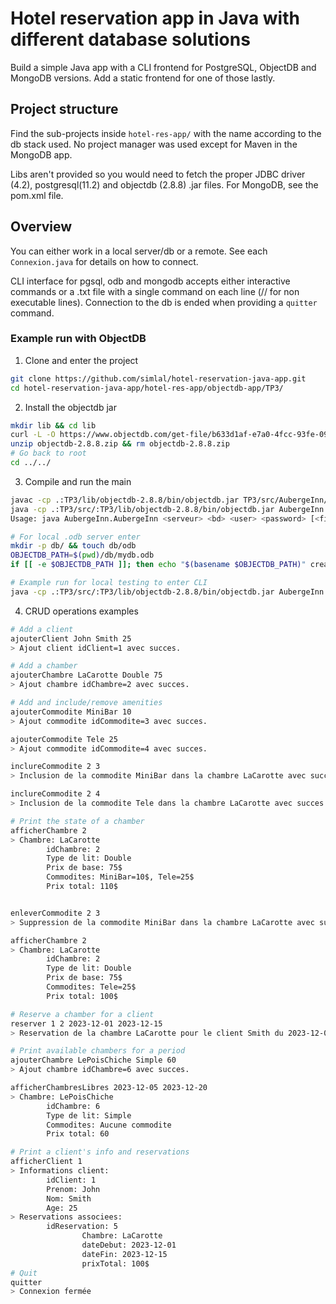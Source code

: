 # Hotel reservation app in Java with different database solutions

Build a simple Java app with a CLI frontend for PostgreSQL, ObjectDB and MongoDB versions. Add a static frontend for one of those lastly.

## Project structure

Find the sub-projects inside `hotel-res-app/` with the name according to the db stack used. No project manager was used except for Maven in the MongoDB app.

Libs aren't provided so you would need to fetch the proper  JDBC driver (4.2), postgresql(11.2) and objectdb (2.8.8) .jar files. For MongoDB, see the pom.xml file.

## Overview

You can either work in a local server/db or a remote. See each `Connexion.java` for details on how to connect.

CLI interface for pgsql, odb and mongodb accepts either interactive commands or a .txt file with a single command on each line (// for non executable lines). Connection to the db is ended when providing a `quitter` command.

### Example run with ObjectDB
1. Clone and enter the project
```bash
git clone https://github.com/simlal/hotel-reservation-java-app.git
cd hotel-reservation-java-app/hotel-res-app/objectdb-app/TP3/
```

2. Install the objectdb jar
```bash
mkdir lib && cd lib
curl -L -O https://www.objectdb.com/get-file/b633d1af-e7a0-4fcc-93fe-09d7bbcf496a/objectdb-2.8.8.zip
unzip objectdb-2.8.8.zip && rm objectdb-2.8.8.zip
# Go back to root
cd ../../
```

3. Compile and run the main
```bash
javac -cp .:TP3/lib/objectdb-2.8.8/bin/objectdb.jar TP3/src/AubergeInn/*.java
java -cp .:TP3/src/:TP3/lib/objectdb-2.8.8/bin/objectdb.jar AubergeInn.AubergeInn
Usage: java AubergeInn.AubergeInn <serveur> <bd> <user> <password> [<fichier-transactions>]

# For local .odb server enter
mkdir -p db/ && touch db/odb
OBJECTDB_PATH=$(pwd)/db/mydb.odb
if [[ -e $OBJECTDB_PATH ]]; then echo "$(basename $OBJECTDB_PATH)" created; fi

# Example run for local testing to enter CLI
java -cp .:TP3/src/:TP3/lib/objectdb-2.8.8/bin/objectdb.jar AubergeInn.AubergeInn local $OBJECTDB_PATH myusername mypassword
```
4. CRUD operations examples

```bash
# Add a client
ajouterClient John Smith 25      
> Ajout client idClient=1 avec succes.

# Add a chamber
ajouterChambre LaCarotte Double 75
> Ajout chambre idChambre=2 avec succes.

# Add and include/remove amenities
ajouterCommodite MiniBar 10
> Ajout commodite idCommodite=3 avec succes.

ajouterCommodite Tele 25
> Ajout commodite idCommodite=4 avec succes.

inclureCommodite 2 3
> Inclusion de la commodite MiniBar dans la chambre LaCarotte avec succes.

inclureCommodite 2 4
> Inclusion de la commodite Tele dans la chambre LaCarotte avec succes.

# Print the state of a chamber
afficherChambre 2
> Chambre: LaCarotte
        idChambre: 2
        Type de lit: Double
        Prix de base: 75$
        Commodites: MiniBar=10$, Tele=25$
        Prix total: 110$


enleverCommodite 2 3
> Suppression de la commodite MiniBar dans la chambre LaCarotte avec succes.

afficherChambre 2
> Chambre: LaCarotte
        idChambre: 2
        Type de lit: Double
        Prix de base: 75$
        Commodites: Tele=25$
        Prix total: 100$

# Reserve a chamber for a client
reserver 1 2 2023-12-01 2023-12-15
> Reservation de la chambre LaCarotte pour le client Smith du 2023-12-01 au 2023-12-15 avec succes.

# Print available chambers for a period
ajouterChambre LePoisChiche Simple 60
> Ajout chambre idChambre=6 avec succes.

afficherChambresLibres 2023-12-05 2023-12-20
> Chambre: LePoisChiche
        idChambre: 6
        Type de lit: Simple
        Commodites: Aucune commodite
        Prix total: 60

# Print a client's info and reservations
afficherClient 1
> Informations client: 
        idClient: 1
        Prenom: John
        Nom: Smith
        Age: 25
> Reservations associees: 
        idReservation: 5
                Chambre: LaCarotte
                dateDebut: 2023-12-01
                dateFin: 2023-12-15
                prixTotal: 100$
# Quit
quitter
> Connexion fermée
```